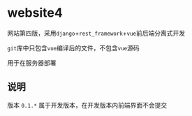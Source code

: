 # website4

网站第四版，采用`django`+`rest_framework`+`vue`前后端分离式开发

`git`库中只包含`vue`编译后的文件，不包含`vue`源码

用于在服务器部署

## 说明

版本 `0.1.*` 属于开发版本，在开发版本内前端界面不会提交